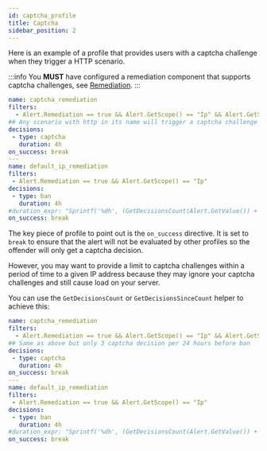 ```yaml
---
id: captcha_profile
title: Captcha
sidebar_position: 2
---
```


Here is an example of a profile that provides users with a captcha challenge when they trigger a HTTP scenario.

:::info
You **MUST** have configured a remediation component that supports captcha challenges, see [Remediation](/u/bouncers/intro).
:::

```yaml
name: captcha_remediation
filters:
  - Alert.Remediation == true && Alert.GetScope() == "Ip" && Alert.GetScenario() contains "http"
## Any scenario with http in its name will trigger a captcha challenge
decisions:
 - type: captcha
   duration: 4h
on_success: break
---
name: default_ip_remediation
filters:
 - Alert.Remediation == true && Alert.GetScope() == "Ip"
decisions:
 - type: ban
   duration: 4h
#duration_expr: "Sprintf('%dh', (GetDecisionsCount(Alert.GetValue()) + 1) * 4)"
on_success: break
```

The key piece of profile to point out is the `on_success` directive. It is set to `break` to ensure that the alert will not be evaluated by other profiles so the offender will only get a captcha decision.

However, you may want to provide a limit to captcha challenges within a period of time to a given IP address because they may ignore your captcha challenges and still cause load on your server.

You can use the `GetDecisionsCount` or `GetDecisionsSinceCount` helper to achieve this:

```yaml
name: captcha_remediation
filters:
  - Alert.Remediation == true && Alert.GetScope() == "Ip" && Alert.GetScenario() contains "http" && GetDecisionsSinceCount(Alert.GetValue(), "24h") <= 3
## Same as above but only 3 captcha decision per 24 hours before ban
decisions:
 - type: captcha
   duration: 4h
on_success: break
---
name: default_ip_remediation
filters:
 - Alert.Remediation == true && Alert.GetScope() == "Ip"
decisions:
 - type: ban
   duration: 4h
#duration_expr: "Sprintf('%dh', (GetDecisionsCount(Alert.GetValue()) + 1) * 4)"
on_success: break
```